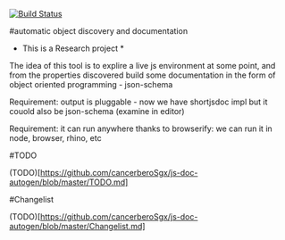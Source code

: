 [![Build Status](https://travis-ci.org/cancerberoSgx/short-jsdoc.png?branch=master)](https://travis-ci.org/cancerberoSgx/js-doc-autogen)

#automatic object discovery and documentation

* This is a Research project *

The idea of this tool is to explire a live js environment at some point, and from the properties discovered build some documentation  in the form of object oriented programming - json-schema

Requirement: output is pluggable - now we have shortjsdoc impl but it couold also be json-schema (examine in editor)

Requirement: it can run anywhere thanks to browserify: we can run it in node, browser, rhino, etc

#TODO

(TODO)[https://github.com/cancerberoSgx/js-doc-autogen/blob/master/TODO.md]

#Changelist

(TODO)[https://github.com/cancerberoSgx/js-doc-autogen/blob/master/Changelist.md]